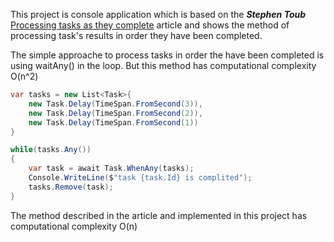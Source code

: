 This project is console application which is based on the **_Stephen Toub_** [Processing tasks as they complete](https://devblogs.microsoft.com/pfxteam/processing-tasks-as-they-complete/) article and shows the method of processing task's results in order they have been completed.

The simple approache to process tasks in order the have been completed is using waitAny() in the loop. But this method has computational complexity O(n^2)
```c#
var tasks = new List<Task>{
    new Task.Delay(TimeSpan.FromSecond(3)),
    new Task.Delay(TimeSpan.FromSecond(2)),
    new Task.Delay(TimeSpan.FromSecond(1))
}

while(tasks.Any())
{
    var task = await Task.WhenAny(tasks);
    Console.WriteLine($"task {task.Id} is complited");
    tasks.Remove(task);
}
```

The method described in the article and implemented in this project has computational complexity O(n)